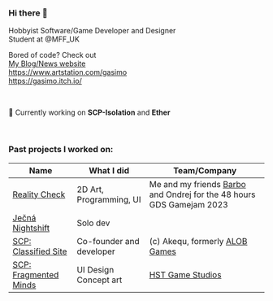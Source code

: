 ### Hi there 👋

Hobbyist Software/Game Developer and Designer
<br> 
Student at @MFF_UK

Bored of code? Check out <br> 
[My Blog/News website](https://gasimo.dev/) <br>
https://www.artstation.com/gasimo <br> 
https://gasimo.itch.io/

<br> 

🔭 Currently working on **SCP-Isolation** and **Ether**

<br>

### Past projects I worked on:

|Name             |What I did    |Team/Company            |
|--------------      |-----------    |------------|
|[Reality Check](https://gasimo.itch.io/reality-check) |2D Art, Programming, UI | Me and my friends [Barbo](https://github.com/barborik) and Ondrej for the 48 hours GDS Gamejam 2023 | 
|[Ječná Nightshift](https://gasimo.itch.io/nightshift)   |Solo dev    |         |
|[SCP: Classified Site](https://play.google.com/store/apps/details?id=com.ALOBGames.SCPClassifiedSite) |Co-founder and developer | (c) Akequ, formerly [ALOB Games](https://www.appbrain.com/dev/ALOB+Games/) |
|[SCP: Fragmented Minds](https://store.steampowered.com/app/1184790/SCP_Fragmented_Minds/) |UI Design Concept art | [HST Game Studios](https://www.hstgamestudios.com/) | 


<!--
**GasimoCodes/GasimoCodes** is a ✨ _special_ ✨ repository because its `README.md` (this file) appears on your GitHub profile.

Here are some ideas to get you started:

- 🔭 I’m currently working on ...
- 🌱 I’m currently learning ...
- 👯 I’m looking to collaborate on ...
- 🤔 I’m looking for help with ...
- 💬 Ask me about ...
- 📫 How to reach me: ...
- 😄 Pronouns: ...
- ⚡ Fun fact: ...
-->



